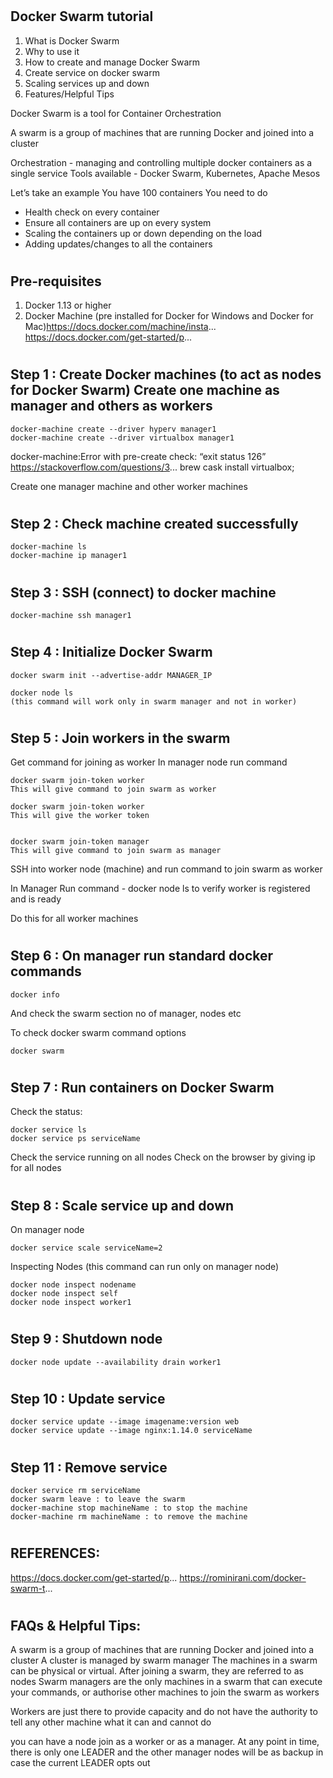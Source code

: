 # <h2> Docker Swarm tutorial

1. What is Docker Swarm
2. Why to use it
3. How to create and manage Docker Swarm
4. Create service on docker swarm
5. Scaling services up and down
6. Features/Helpful Tips



Docker Swarm is a tool for Container Orchestration

A swarm is a group of machines that are running Docker and joined into a cluster 

Orchestration - managing and controlling multiple docker containers as a single service
Tools available - Docker Swarm, Kubernetes, Apache Mesos

Let’s take an example
You have 100 containers
You need to do 
- Health check on every container
- Ensure all containers are up on every system
- Scaling the containers up or down depending on the load
- Adding updates/changes to all the containers



# <h2> Pre-requisites
1. Docker 1.13 or higher
2. Docker Machine (pre installed for Docker for Windows and Docker for Mac)https://docs.docker.com/machine/insta...
https://docs.docker.com/get-started/p...

# <h2> Step 1 :  Create Docker machines (to act as nodes for Docker Swarm)   Create one machine as manager and others as workers

    docker-machine create --driver hyperv manager1    
    docker-machine create --driver virtualbox manager1

   docker-machine:Error with pre-create check: “exit status 126”
   https://stackoverflow.com/questions/3...
   brew cask install virtualbox;

   Create one manager machine
   and other worker machines

# <h2> Step 2 :  Check machine created successfully

    docker-machine ls
    docker-machine ip manager1

# <h2> Step 3 :  SSH (connect) to docker machine

    docker-machine ssh manager1

# <h2> Step 4 :  Initialize Docker Swarm    

	docker swarm init --advertise-addr MANAGER_IP

    docker node ls
    (this command will work only in swarm manager and not in worker)

# <h2> Step 5 :  Join workers in the swarm

Get command for joining as worker
In manager node run command

    docker swarm join-token worker
    This will give command to join swarm as worker

    docker swarm join-token worker
    This will give the worker token


    docker swarm join-token manager
    This will give command to join swarm as manager

SSH into worker node (machine) and run command to join swarm as worker

In Manager Run command - docker node ls to verify worker is registered and is ready

Do this for all worker machines

# <h2> Step 6 :  On manager run standard docker commands

    docker info
And check the swarm section 
no of manager, nodes etc

To check docker swarm command options

    docker swarm 

# <h2> Step 7 :  Run containers on Docker Swarm
 
Check the status:

    docker service ls
    docker service ps serviceName

Check the service running on all nodes
Check on the browser by giving ip for all nodes

# <h2> Step 8 :  Scale service up and down
On manager node 

	docker service scale serviceName=2

Inspecting Nodes (this command can run only on manager node)

	docker node inspect nodename
	docker node inspect self  
	docker node inspect worker1

# <h2> Step 9 : Shutdown node

	docker node update --availability drain worker1

# <h2> Step 10 :  Update service

	docker service update --image imagename:version web  
	docker service update --image nginx:1.14.0 serviceName

# <h2> Step 11 :  Remove service

	docker service rm serviceName  
	docker swarm leave : to leave the swarm  
	docker-machine stop machineName : to stop the machine  
	docker-machine rm machineName : to remove the machine

# <h2> REFERENCES:
https://docs.docker.com/get-started/p...
https://rominirani.com/docker-swarm-t...

# <h2> FAQs & Helpful Tips:
A swarm is a group of machines that are running Docker and joined into a cluster
A cluster is managed by swarm manager
The machines in a swarm can be physical or virtual. After joining a swarm, they are referred to as nodes
Swarm managers are the only machines in a swarm that can execute your commands, or authorise other machines to join the swarm as workers

Workers are just there to provide capacity and do not have the authority to tell any other machine what it can and cannot do

you can have a node join as a worker or as a manager. At any point in time, there is only one LEADER and the other manager nodes will be as backup in case the current LEADER opts out